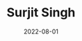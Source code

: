 ---
layout: member
category:
title: Surjit Singh
date: 2022-08-01
image: surjits.jpeg
hereas: 'Here as: Data Analyst'

permalink: 'team/surjits'
social:
    linkedin: 
    twitter:
    orcid: 
    google-scholar: 
    email: surjits@iitk.ac.in

---